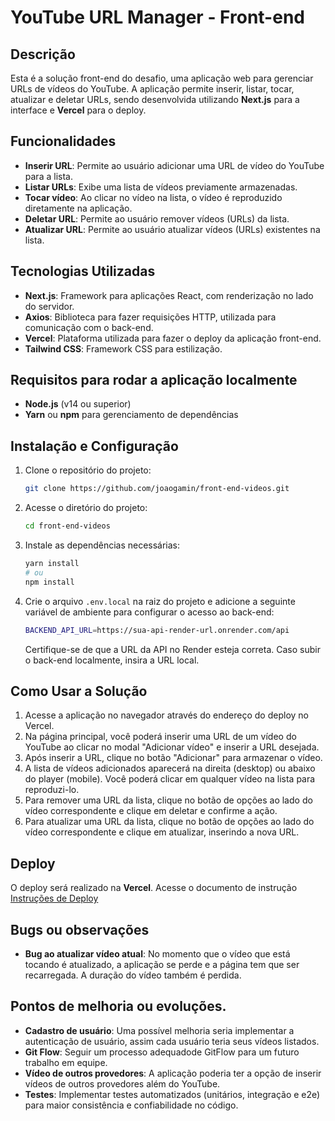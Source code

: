 
# YouTube URL Manager - Front-end

## Descrição

Esta é a solução front-end do desafio, uma aplicação web para gerenciar URLs de vídeos do YouTube. A aplicação permite inserir, listar, tocar, atualizar e deletar URLs, sendo desenvolvida utilizando **Next.js** para a interface e **Vercel** para o deploy.

## Funcionalidades

- **Inserir URL**: Permite ao usuário adicionar uma URL de vídeo do YouTube para a lista.
- **Listar URLs**: Exibe uma lista de vídeos previamente armazenadas.
- **Tocar vídeo**: Ao clicar no vídeo na lista, o vídeo é reproduzido diretamente na aplicação.
- **Deletar URL**: Permite ao usuário remover vídeos (URLs) da lista.
- **Atualizar URL**: Permite ao usuário atualizar vídeos (URLs) existentes na lista.

## Tecnologias Utilizadas

- **Next.js**: Framework para aplicações React, com renderização no lado do servidor.
- **Axios**: Biblioteca para fazer requisições HTTP, utilizada para comunicação com o back-end.
- **Vercel**: Plataforma utilizada para fazer o deploy da aplicação front-end.
- **Tailwind CSS**: Framework CSS para estilização.

## Requisitos para rodar a aplicação localmente

- **Node.js** (v14 ou superior)
- **Yarn** ou **npm** para gerenciamento de dependências

## Instalação e Configuração

1. Clone o repositório do projeto:

   ```bash
   git clone https://github.com/joaogamin/front-end-videos.git
   ```

2. Acesse o diretório do projeto:

   ```bash
   cd front-end-videos
   ```

3. Instale as dependências necessárias:

   ```bash
   yarn install
   # ou
   npm install
   ```

4. Crie o arquivo `.env.local` na raiz do projeto e adicione a seguinte variável de ambiente para configurar o acesso ao back-end:

   ```bash
   BACKEND_API_URL=https://sua-api-render-url.onrender.com/api 
   ```

   Certifique-se de que a URL da API no Render esteja correta. Caso subir o back-end localmente, insira a URL local.

## Como Usar a Solução

1. Acesse a aplicação no navegador através do endereço do deploy no Vercel.
2. Na página principal, você poderá inserir uma URL de um vídeo do YouTube ao clicar no modal "Adicionar vídeo" e inserir a URL desejada.
3. Após inserir a URL, clique no botão "Adicionar" para armazenar o vídeo.
4. A lista de vídeos adicionados aparecerá na direita (desktop) ou abaixo do player (mobile). Você poderá clicar em qualquer vídeo na lista para reproduzi-lo.
5. Para remover uma URL da lista, clique no botão de opções ao lado do vídeo correspondente e clique em deletar e confirme a ação.
6. Para atualizar uma URL da lista, clique no botão de opções ao lado do vídeo correspondente e clique em atualizar, inserindo a nova URL.

## Deploy

O deploy será realizado na **Vercel**. Acesse o documento de instrução 
[Instruções de Deploy](./deploy.md)

## Bugs ou observações 

- **Bug ao atualizar vídeo atual**: No momento que o vídeo que está tocando é atualizado, a aplicação se perde e a página tem que ser recarregada. A duração do vídeo também é perdida.

## Pontos de melhoria ou evoluções. 

- **Cadastro de usuário**: Uma possível melhoria seria implementar a autenticação de usuário, assim cada usuário teria seus vídeos listados.
- **Git Flow**: Seguir um processo adequadode GitFlow para um futuro trabalho em equipe.
- **Vídeo de outros provedores**: A aplicação poderia ter a opção de inserir vídeos de outros provedores além do YouTube.
- **Testes**: Implementar testes automatizados (unitários, integração e e2e) para maior consistência e confiabilidade no código.
